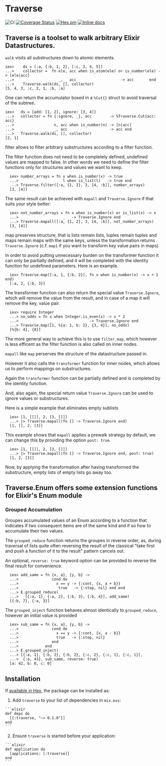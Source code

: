 # Traverse

![CI](https://github.com/RobertDober/traverse/workflows/CI/badge.svg)
[![Coverage Status](https://coveralls.io/repos/github/RobertDober/traverse/badge.svg?branch=master)](https://coveralls.io/github/RobertDober/traverse?branch=master)
[![Hex.pm](https://img.shields.io/hexpm/v/traverse.svg)](https://hex.pm/packages/traverse)
[![Inline docs](http://inch-ci.org/github/RobertDober/traverse.svg?branch=master)](http://inch-ci.org/github/RobertDober/traverse)
<!-- moduledoc: Traverse -->
## Traverse is a toolset to walk arbitrary Elixir Datastructures.

`walk` visits all substructures down to atomic elements.

    iex>    ds = [:a, {:b, 1, 2}, [:c, 3, 4, 5]]
    ...>    collector =  fn ele, acc when is_atom(ele) or is_number(ele) -> [ele|acc]
    ...>                    _,   acc                    -> acc       end
    ...>    Traverse.walk(ds, [], collector)
    [5, 4, 3, :c, 2, 1, :b, :a]

 One can return the accumulator boxed in a `%Cut{}` struct to avoid traversal of the
 subtree.

    iex>   ds = [add: [1, 2], ignore: [3, 4]]
    ...>   collector = fn {:ignore, _}, acc        -> %Traverse.Cut{acc: acc}
    ...>                  n, acc when is_number(n) -> [n|acc]
    ...>                  _, acc                   -> acc end
    ...>   Traverse.walk(ds, [], collector)
    [2, 1]

  filter allows to filter arbitrary substructures according to a filter function.

  The filter function does not need to be completely defined, undefined values
  are mapped to false. In other words we need to define the filter functions only
  for structures and values we want to keep.

      iex> number_arrays = fn x when is_number(x) -> true
      ...>                    l when is_list(l)   -> true end
      ...> Traverse.filter([:a, {1, 2}, 3, [4, :b]], number_arrays)
      [3, [4]]

  The same result can be achieved with `mapall` and `Traverse.Ignore` if that suits
  your style better:

      iex> not_number_arrays = fn x when is_number(x) or is_list(x) -> x
      ...>                    _   -> Traverse.Ignore end
      ...> Traverse.mapall([:a, {1, 2}, 3, [4, :b]], not_number_arrays)
      [3, [4]]

  map preserves structure, that is lists remain lists, tuples remain tuples and
  maps remain maps with the same keys, unless the transformation returns `Traverse.Ignore` (c.f. `map1` if you want to transform key
  value pairs in maps)

  In order to avoid putting unnecessary burden on the transformer function it can only be partially defined, and it will be completed
  with the identity function for undefined parameters. Here is an example.

      iex> Traverse.map([:a, 1, {:b, 2}], fn x when is_number(x) -> x + 1 end)
      [:a, 2, {:b, 3}]

  The transformer function can also return the special value `Traverse.Ignore`, which will remove the value from the result, and in
  case of a map it will remove the key, value pair.

      iex> require Integer
      ...> no_odds = fn x when Integer.is_even(x) -> x * 2
      ...>              _                 -> Traverse.Ignore end
      ...> Traverse.map([1, %{a: 1, b: 2}, {3, 4}], no_odds)
      [%{b: 4}, {8}]

  The more general way to achieve this is to use `filter_map`, which however is less efficent as the filter function is also called
  on inner nodes.

  `mapall` like `map` perserves the structure of the datastructure passed in.

  However it also calls the `transformer` function for inner nodes, which allows
  us to perform mappings on substructures.

  Again the `transformer` function can be partially defined and is completed by
  the identity function.

  And, also again, the special return value `Traverse.Ignore` can be used to ignore
  values or substructures.

  Here is a simple example that eliminates empty sublists

      iex> [1, [[]], 2, [3, []]]
      ...> |> Traverse.mapall(fn [] -> Traverse.Ignore end)
      [1, [], 2, [3]]

  This example shows that `mapall` applies a prewalk strategy by default, we can
  change this by providing the option `post: true`.

      iex> [1, [[]], 2, [3, []]]
      ...> |> Traverse.mapall(fn [] -> Traverse.Ignore end, post: true)
      [1, 2, [3]]
  
  Now, by applying the transformation after having transformed the substructure, empty lists
  of empty lists go away too.
<!-- endmoduledoc: Traverse -->


<!-- moduledoc: Traverse.Enum -->
  ## Traverse.Enum offers some extension functions for Elixir's Enum module
  
  ### Grouped Accumulation

  Groupes accumulated values of an Enum according to a function that
  indicates if two consequent items are of the same kind and if so
  how to accumulate their two values.

  The `grouped_reduce` function returns the groupes in reverse order, as,
  during traversal of lists quite often reversing the result of the 
  classical "take first and push a function of it to the result" pattern
  cancels out.
  
  An optional, `reverse: true` keyword option can be provided to reverse
  the final result for convenience.

      iex> add_same = fn {x, a}, {y, b} ->
      ...>               cond do
      ...>                 x == y -> {:cont, {x, a + b}}
      ...>                  true   -> {:stop, nil} end end
      ...> E.grouped_reduce(
      ...>   [{:a, 1}, {:a, 2}, {:b, 3}, {:b, 4}], add_same)
      [{:b, 7}, {:a, 3}]

  The `grouped_inject` function behaves almost identically to `grouped_reduce`,
  however an initial value is provided


      iex> sub_same = fn {x, a}, {y, b} -> 
      ...>               cond do
      ...>                 x == y -> {:cont, {x, a - b}}
      ...>                 true   -> {:stop, nil}
      ...>               end
      ...>            end
      ...> E.grouped_inject(
      ...> [{:a, 1}, {:b, 2}, {:b, 2}, {:c, 2}, {:c, 1}, {:c, 1}],
      ...>  {:a, 43}, sub_same, reverse: true)
      [a: 42, b: 0, c: 0]

<!-- endmoduledoc: Traverse.Enum -->
## Installation

If [available in Hex](https://hex.pm/docs/publish), the package can be installed as:

  1. Add `traverse` to your list of dependencies in `mix.exs`:

    ```elixir
    def deps do
      [{:traverse, "~> 0.1.0"}]
    end
    ```

  2. Ensure `traverse` is started before your application:

    ```elixir
    def application do
      [applications: [:traverse]]
    end
    ```

